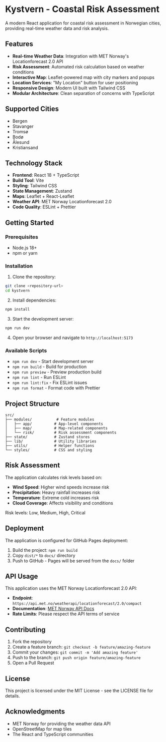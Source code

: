 # Kystvern - Coastal Risk Assessment

A modern React application for coastal risk assessment in Norwegian cities, providing real-time weather data and risk analysis.

## Features

- **Real-time Weather Data**: Integration with MET Norway's Locationforecast 2.0 API
- **Risk Assessment**: Automated risk calculation based on weather conditions
- **Interactive Map**: Leaflet-powered map with city markers and popups
- **Location Services**: "My Location" button for user positioning
- **Responsive Design**: Modern UI built with Tailwind CSS
- **Modular Architecture**: Clean separation of concerns with TypeScript

## Supported Cities

- Bergen
- Stavanger
- Tromsø
- Bodø
- Ålesund
- Kristiansand

## Technology Stack

- **Frontend**: React 18 + TypeScript
- **Build Tool**: Vite
- **Styling**: Tailwind CSS
- **State Management**: Zustand
- **Maps**: Leaflet + React-Leaflet
- **Weather API**: MET Norway Locationforecast 2.0
- **Code Quality**: ESLint + Prettier

## Getting Started

### Prerequisites

- Node.js 18+ 
- npm or yarn

### Installation

1. Clone the repository:
```bash
git clone <repository-url>
cd kystvern
```

2. Install dependencies:
```bash
npm install
```

3. Start the development server:
```bash
npm run dev
```

4. Open your browser and navigate to `http://localhost:5173`

### Available Scripts

- `npm run dev` - Start development server
- `npm run build` - Build for production
- `npm run preview` - Preview production build
- `npm run lint` - Run ESLint
- `npm run lint:fix` - Fix ESLint issues
- `npm run format` - Format code with Prettier

## Project Structure

```
src/
├── modules/           # Feature modules
│   ├── app/          # App-level components
│   ├── map/          # Map-related components
│   └── risk/         # Risk assessment components
├── state/            # Zustand stores
├── lib/              # Utility libraries
├── utils/            # Helper functions
└── styles/           # CSS and styling
```

## Risk Assessment

The application calculates risk levels based on:

- **Wind Speed**: Higher wind speeds increase risk
- **Precipitation**: Heavy rainfall increases risk
- **Temperature**: Extreme cold increases risk
- **Cloud Coverage**: Affects visibility and conditions

Risk levels: Low, Medium, High, Critical

## Deployment

The application is configured for GitHub Pages deployment:

1. Build the project: `npm run build`
2. Copy `dist/*` to `docs/` directory
3. Push to GitHub - Pages will be served from the `docs/` folder

## API Usage

This application uses the MET Norway Locationforecast 2.0 API:
- **Endpoint**: `https://api.met.no/weatherapi/locationforecast/2.0/compact`
- **Documentation**: [MET Norway API Docs](https://api.met.no/weatherapi/locationforecast/2.0/documentation)
- **Rate Limits**: Please respect the API terms of service

## Contributing

1. Fork the repository
2. Create a feature branch: `git checkout -b feature/amazing-feature`
3. Commit your changes: `git commit -m 'Add amazing feature'`
4. Push to the branch: `git push origin feature/amazing-feature`
5. Open a Pull Request

## License

This project is licensed under the MIT License - see the LICENSE file for details.

## Acknowledgments

- MET Norway for providing the weather data API
- OpenStreetMap for map tiles
- The React and TypeScript communities
